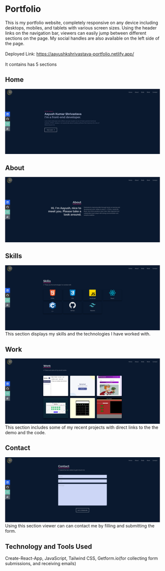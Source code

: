 # Portfolio

This is my portfolio website, completely responsive on any device including desktops, mobiles, and tablets with various screen sizes. Using the header links on the navigation bar, viewers can easily jump between different sections on the page. My social handles are also available on the left side of the page.<br>
<br>
Deployed Link: https://aayushkshrivastava-portfolio.netlify.app/<br>
<br>
It contains has 5 sections
## Home
![Screenshot](./src/assets/home.png) 
## About
![Screenshot](./src/assets/about.png)
## Skills
![Screenshot](./src/assets/skills.png)
This section displays my skills and the technologies I have worked with.
## Work
![Screenshot](./src/assets/work.png)
This section includes some of my recent projects with direct links to the the demo and the code.
## Contact
![Screenshot](./src/assets/contact.png)
Using this section viewer can can contact me by filling and submitting the form.

## Technology and Tools Used
Create-React-App, JavaScript, Tailwind CSS, Getform.io(for collecting form submissions, and receiving emails)